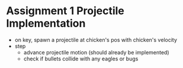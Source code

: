 # Assignment 1 Projectile Implementation

- on key, spawn a projectile at chicken's pos with chicken's velocity
- step
	- advance projectile motion (should already be implemented)
	- check if bullets collide with any eagles or bugs